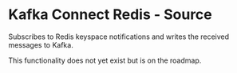 # Kafka Connect Redis - Source
Subscribes to Redis keyspace notifications and writes the received messages to Kafka.

This functionality does not yet exist but is on the roadmap.